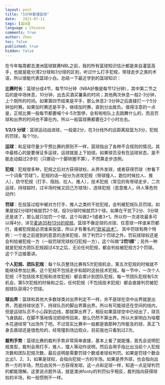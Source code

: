 ```yaml
---
layout: post
title: "5分钟看懂篮球"
date:   2021-07-11
tags: [运动]
language : Chinese
comments: true
author: Zhen
toc: false
published: true
hidden: false
---
```

在今年每周都去澳洲篮球联赛NBL之前，我的所有篮球知识估计都是来自灌篮高手，也就是能分清2分球和3分球的区别，听过什么打手犯规，带球走步之类的术语，所以很能代表篮球小白。总结一下最近学到的篮球知识：

**比赛时长**：篮球分成4节，每节10分钟（NBA好像是每节12分钟），其中第二节之后的是中场休息，10分钟，出去买酒买薯条的时间；其他两次休息一般2-3分钟，上个厕所的时间。如果第四节结束是平手，那么休息2-3分钟之后直接打一个5分钟加时赛。如果加时赛还是平手，继续加时赛，直到分出胜负。值得注意的一点是，正规比赛一般每节都要喊个4-5次暂停，会有啦啦队上去跳舞什么的，而且罚球和出界的时间也不算在内，所以一般篮球赛都要在2个小时左右。

**1/2/3 分球**：篮球运动战进球，一般是2分，在3分线外的远距离投篮为3分，犯规的罚球，每个1分。

**运球**：和足球尽量少干预比赛的原则不一样，篮球指出了各种不合规则的情况。其中最核心的是要保证多运球，运球就是上下拍球。如果球员没有在运球状态，是不能走动超过2步的（只挪动一个脚转圈不算），不然算走步违例。

**犯规**：犯规很多种，犯规之后对方获得球权，从界外发球，或者获得罚球（参看下一个词条“罚球”）。犯规的话一般分为进攻犯规（带球撞人，跑位时候拉人、推人），防守犯规（打手、阻挡、拉人、推人），技术犯规（常见的有带球走步，二次运球，持球超时，过半场时候又回己方球场），违体犯规（恶意推人，绊人等危险动作）

**罚球**：在投篮过程中被对方打手、推人之类的干扰犯规，会判被犯规队员罚球。如果是投2分球时候就罚2个球，投3分球时候就罚3个球。如果在干扰下2分、3分球还是进了，那么就只加罚一个球。这个叫做2+1或者3+1。所以你一次进攻最多可以得4分，详见[麦迪35秒13分的视频](https://youtu.be/6CReaDneTBw)。篮球不像足球的点球、任意球一样谁来罚都行，谁被犯规就必须谁来投篮，所以才有著名的[“砍鲨战术”](https://zh.wikipedia.org/wiki/%E7%A0%8D%E9%B2%A8%E6%88%98%E6%9C%AF)。 其中罚球有两个特例：一个是之前提到的恶意的违体犯规，除了判罚2个罚球之外，罚玩球球权还是会判给被犯规一方（一般罚球完球权归犯规一方），这个叫做“**2罚1掷**”；另外一种就是犯规方团队犯规超过4次之后，无论任何犯规，都会判给被犯规方2个罚球。这个下边接着讲。

**个人犯规、团队犯规**：每个队员整场比赛有5次犯规机会，第五次犯规的时候就不能继续参加比赛。这个犯规不包括走步和超时这些技术犯规。每一节中，一次个人犯规（不包括技术犯规和进攻犯规）都会累计到团队犯规，每一节团队犯规有5次机会，第5次犯规的时候和之后，任何犯规（不包括技术犯规）都会直接判罚被犯规球队获得2个罚球。

**球出界**：篮球和其他大多数球类对出界判定不一样，并不是球在空中出界就是出界，而是持球状态下，持球队员的脚出界算出界。所以有可能球还在空间的线内，但是运球队员不小心踩到边线，那就算出界了。相反如果篮球空中已经出了，球员飞身跳起，在脚不落地情况把球传回来，那么仍然不算出界。所以大家明白为啥樱木花道经常飞出场外了吧。不过现实比赛中一般都是救那种力所能及的球，真正飞身去救球还是很危险的，经常撞到场边观众，目前我也只看到过2次。

**裁判手势**：篮球比赛的裁判手势非常简单直接，基本上看了就能懂，首先会说明犯规类型，裁判会用打手，推人，撞人等动作说明，然后会用手指比出当前个人犯规次数和团队犯规次数，最后说明是需要罚球个数或者球权判罚。如果是罚球个数会比出1、2、3，如果是球权，会指向犯规一方的半场。如果是界外球，也会指向出界一方的半场，然后由另外一方获得发球。这一点和足球一样，知道一点足球判罚的都能理解。这里说点题外话，就是澳洲footy的判罚似乎相反，裁判指向获得球权的半场，和一般惯例不一样。
<!--stackedit_data:
eyJoaXN0b3J5IjpbMjAwOTUzMDQ2MSwtMTcyNjY1NzUyMSwxND
UwNDIxNTExLC03ODgxMjUxOTMsLTg1OTI0OTAzMywyMDgxNTIx
MDYwLC01NTkwOTUzNDUsLTMwNjQzMTk0Ml19
-->